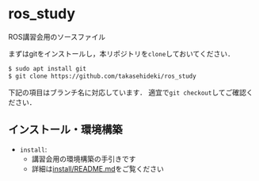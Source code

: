 # ros_study
ROS講習会用のソースファイル

まずはgitをインストールし，本リポジトリを`clone`しておいてください．

```bash
$ sudo apt install git
$ git clone https://github.com/takasehideki/ros_study
```

下記の項目はブランチ名に対応しています．
適宜で`git checkout`してご確認ください．

## インストール・環境構築

- `install`: 
  - 講習会用の環境構築の手引きです
  - 詳細は[install/README.md](./install/README.md)をご覧ください

